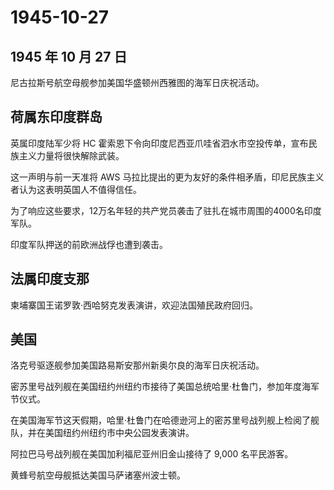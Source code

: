 # 1945-10-27

## 1945 年 10 月 27 日

尼古拉斯号航空母舰参加美国华盛顿州西雅图的海军日庆祝活动。

## 荷属东印度群岛

英属印度陆军少将 HC
霍索恩下令向印度尼西亚爪哇省泗水市空投传单，宣布民族主义力量将很快解除武装。

这一声明与前一天准将 AWS
马拉比提出的更为友好的条件相矛盾，印尼民族主义者认为这表明英国人不值得信任。

为了响应这些要求，12万名年轻的共产党员袭击了驻扎在城市周围的4000名印度军队。

印度军队押送的前欧洲战俘也遭到袭击。

## 法属印度支那

柬埔寨国王诺罗敦·西哈努克发表演讲，欢迎法国殖民政府回归。

## 美国

洛克号驱逐舰参加美国路易斯安那州新奥尔良的海军日庆祝活动。

密苏里号战列舰在美国纽约州纽约市接待了美国总统哈里·杜鲁门，参加年度海军节仪式。

在美国海军节这天假期，哈里·杜鲁门在哈德逊河上的密苏里号战列舰上检阅了舰队，并在美国纽约州纽约市中央公园发表演讲。

阿拉巴马号战列舰在美国加利福尼亚州旧金山接待了 9,000 名平民游客。

黄蜂号航空母舰抵达美国马萨诸塞州波士顿。

